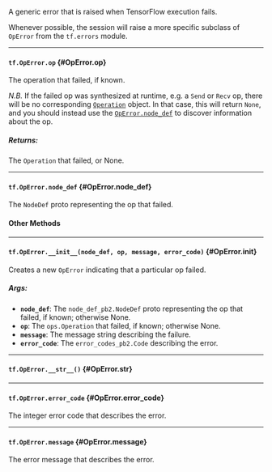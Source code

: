 A generic error that is raised when TensorFlow execution fails.

Whenever possible, the session will raise a more specific subclass
of `OpError` from the `tf.errors` module.

- - -

#### `tf.OpError.op` {#OpError.op}

The operation that failed, if known.

*N.B.* If the failed op was synthesized at runtime, e.g. a `Send`
or `Recv` op, there will be no corresponding
[`Operation`](../../api_docs/python/framework.md#Operation)
object.  In that case, this will return `None`, and you should
instead use the [`OpError.node_def`](#OpError.node_def) to
discover information about the op.

##### Returns:

  The `Operation` that failed, or None.


- - -

#### `tf.OpError.node_def` {#OpError.node_def}

The `NodeDef` proto representing the op that failed.



#### Other Methods
- - -

#### `tf.OpError.__init__(node_def, op, message, error_code)` {#OpError.__init__}

Creates a new `OpError` indicating that a particular op failed.

##### Args:


*  <b>`node_def`</b>: The `node_def_pb2.NodeDef` proto representing the op that
    failed, if known; otherwise None.
*  <b>`op`</b>: The `ops.Operation` that failed, if known; otherwise None.
*  <b>`message`</b>: The message string describing the failure.
*  <b>`error_code`</b>: The `error_codes_pb2.Code` describing the error.


- - -

#### `tf.OpError.__str__()` {#OpError.__str__}




- - -

#### `tf.OpError.error_code` {#OpError.error_code}

The integer error code that describes the error.


- - -

#### `tf.OpError.message` {#OpError.message}

The error message that describes the error.


